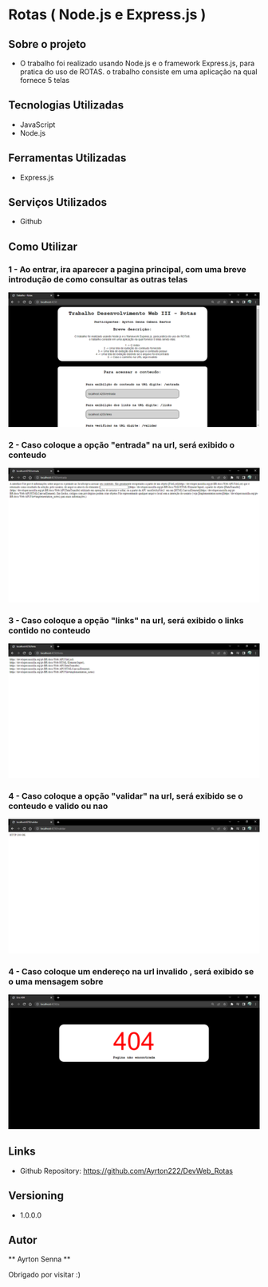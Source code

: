 # Rotas ( Node.js e Express.js )

## Sobre o projeto
 * O trabalho foi realizado usando Node.js e o framework Express.js, para pratica do uso de ROTAS.
o trabalho consiste em uma aplicação na qual fornece 5 telas
 
## Tecnologias Utilizadas
 * JavaScript
 * Node.js

## Ferramentas Utilizadas

 * Express.js
 
 ## Serviços Utilizados

 * Github

## Como Utilizar
 
### 1 - Ao entrar, ira aparecer a pagina principal, com uma breve introdução de como consultar as outras telas
 
 ![Homepage image](https://github.com/Ayrton222/DevWeb_Rotas/blob/main/images/index.png)
 
### 2 - Caso coloque a opção "entrada" na url, será exibido o conteudo
 
 ![Post](https://github.com/Ayrton222/DevWeb_Rotas/blob/main/images/entrada.png)
 
### 3 - Caso coloque a opção "links" na url, será exibido o links contido no conteudo
  
  ![Post](https://github.com/Ayrton222/DevWeb_Rotas/blob/main/images/links.png)
  
 ### 4 - Caso coloque a opção "validar" na url, será exibido se o conteudo e valido ou nao
 
  ![Post](https://github.com/Ayrton222/DevWeb_Rotas/blob/main/images/validar.png)
  
 ### 4 - Caso coloque um endereço na url invalido , será exibido se o uma mensagem sobre
  
  ![Post](https://github.com/Ayrton222/DevWeb_Rotas/blob/main/images/erro_404.png)
  
 ## Links
 
 * Github Repository: https://github.com/Ayrton222/DevWeb_Rotas
 
 ## Versioning
  * 1.0.0.0

## Autor

 ** Ayrton Senna ** <br>
 

 Obrigado por visitar :)

  
